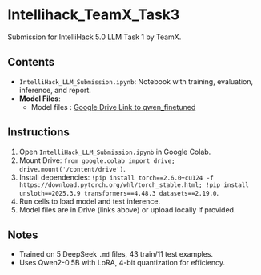 # Intellihack_TeamX_Task3
Submission for IntelliHack 5.0 LLM Task 1 by TeamX.

## Contents
- `IntelliHack_LLM_Submission.ipynb`: Notebook with training, evaluation, inference, and report.
- **Model Files**:
  - Model files : [Google Drive Link to qwen_finetuned](https://drive.google.com/drive/folders/1iblM9GfxnS9642wwiQwTwystp5gmtzFg?usp=drive_link)

## Instructions
1. Open `IntelliHack_LLM_Submission.ipynb` in Google Colab.
2. Mount Drive: `from google.colab import drive; drive.mount('/content/drive')`.
3. Install dependencies: `!pip install torch==2.6.0+cu124 -f https://download.pytorch.org/whl/torch_stable.html; !pip install unsloth==2025.3.9 transformers==4.48.3 datasets==2.19.0`.
4. Run cells to load model and test inference.
5. Model files are in Drive (links above) or upload locally if provided.

## Notes
- Trained on 5 DeepSeek `.md` files, 43 train/11 test examples.
- Uses Qwen2-0.5B with LoRA, 4-bit quantization for efficiency.
